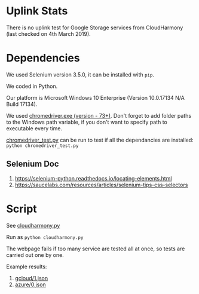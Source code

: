 # Uplink Stats
There is no uplink test for Google Storage services from CloudHarmony (last checked on 4th March 2019).

# Dependencies
We used Selenium version 3.5.0, it can be installed with `pip`.

We coded in Python.

Our platform is Microsoft Windows 10 Enterprise (Version 10.0.17134 N/A Build 17134).

We used [chromedriver.exe (version - 73+)](https://chromedriver.storage.googleapis.com/index.html?path=73.0.3683.20/).
Don't forget to add folder paths to the Windows path variable, if you don't want to specify path to executable every time.

[chromedriver_test.py](chromedriver_test.py) can be run to test if all the dependancies are installed: `python chromedriver_test.py`

## Selenium Doc
1. https://selenium-python.readthedocs.io/locating-elements.html
2. https://saucelabs.com/resources/articles/selenium-tips-css-selectors

# Script
See [cloudharmony.py](cloudharmony.py)

Run as `python cloudharmony.py`

The webpage fails if too many service are tested all at once, so tests are carried out one by one.

Example results:
1. [gcloud/1.json](gcloud/1.json)
2. [azure/0.json](azure/0.json)

